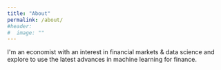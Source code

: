 ```yaml
---
title: "About"
permalink: /about/
#header:
#  image: ""
---
```

I'm an economist with an interest in financial markets & data science and explore to use the latest advances in machine learning for finance.
